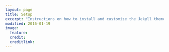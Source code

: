 ```yaml
---
layout: page
title: Setup
excerpt: "Instructions on how to install and customize the Jekyll theme So Simple."
modified: 2016-01-19
image:
  feature:
  credit:
  creditlink:
---
```

